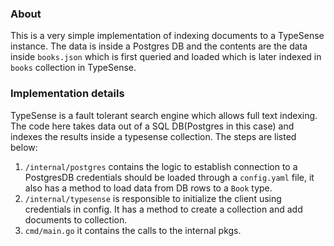 ### About
This is a very simple implementation of indexing documents to a TypeSense instance. The data is inside a Postgres DB 
and the contents are the data inside `books.json` which is first queried and loaded which is later indexed in `books` collection
in TypeSense.

### Implementation details
TypeSense is a fault tolerant search engine which allows full text indexing. The code here takes data out of a SQL DB(Postgres in this case)
and indexes the results inside a typesense collection. The steps are listed below:
1. `/internal/postgres` contains the logic to establish connection to a PostgresDB credentials should be loaded through a 
`config.yaml` file, it also has a method to load data from DB rows to a `Book` type.
2. `/internal/typesense` is responsible to initialize the client using credentials in config. It has a method to create a collection 
and add documents to collection.
3. `cmd/main.go` it contains the calls to the internal pkgs.

